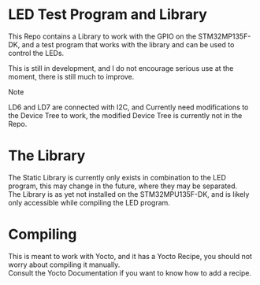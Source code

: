 # LED Test Program and Library

This Repo contains a Library to work with the GPIO on the STM32MP135F-DK, and a test program that works with the library and can be used to control the LEDs.  

This is still in development, and I do not encourage serious use at the moment, there is still much to improve.  

> [!NOTE]
> LD6 and LD7 are connected with I2C, and Currently need modifications to the Device Tree to work, the modified Device Tree is currently not in the Repo.

# The Library

The Static Library is currently only exists in combination to the LED program, this may change in the future, where they may be separated.  
The Library is as yet not installed on the STM32MPU135F-DK, and is likely only accessible while compiling the LED program.

# Compiling

This is meant to work with Yocto, and it has a Yocto Recipe, you should not worry about compiling it manually.  
Consult the Yocto Documentation if you want to know how to add a recipe.  
